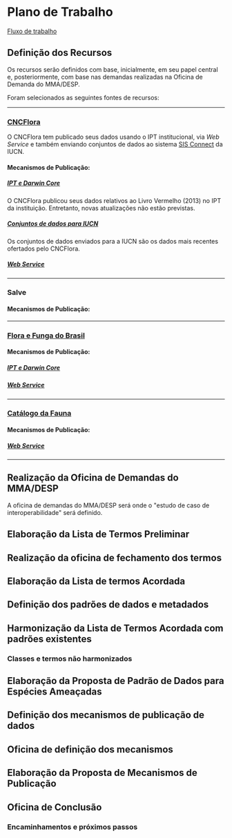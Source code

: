 # Plano de Trabalho

[Fluxo de trabalho](fluxograma.md)

## Definição dos Recursos

Os recursos serão definidos com base, inicialmente, em seu papel central e, posteriormente, com base nas demandas realizadas na Oficina de Demanda do MMA/DESP.

Foram selecionados as seguintes fontes de recursos:

---

### [CNCFlora](http://cncflora.jbrj.gov.br)

O CNCFlora tem publicado seus dados usando o IPT institucional, via _Web Service_ e também enviando conjuntos de dados ao sistema [SIS Connect](https://connect.iucnredlist.org) da IUCN.

#### Mecanismos de Publicação:

##### [IPT e Darwin Core](http://ipt.jbrj.gov.br/jbrj/resource?r=redlist\_2013\_taxons)

O CNCFlora publicou seus dados relativos ao Livro Vermelho (2013) no IPT da instituição. Entretanto, novas atualizações não estão previstas.

##### [Conjuntos de dados para IUCN](https://drive.google.com/file/d/1idSHoHEM51Qxu3CY10ke10lrJ7wnYU8o/view?usp=sharing)

Os conjuntos de dados enviados para a IUCN são os dados mais recentes ofertados pelo CNCFlora.

##### [_Web Service_](http://cncflora.jbrj.gov.br/services/index.html)

---

### Salve

#### Mecanismos de Publicação:

---

### [Flora e Funga do Brasil](http://floradobrasil.jbrj.gov.br/reflora/listaBrasil/PrincipalUC/PrincipalUC.do)

#### Mecanismos de Publicação:

##### [IPT e Darwin Core](http://ipt.jbrj.gov.br/jbrj/resource?r=lista\_especies\_flora\_brasil)

##### [_Web Service_](https://servicos.jbrj.gov.br/v2/flora/)

---

### [Catálogo da Fauna](http://fauna.jbrj.gov.br/fauna/listaBrasil/ConsultaPublicaUC/ConsultaPublicaUC.do)

#### Mecanismos de Publicação:

##### [_Web Service_](https://drive.google.com/file/d/1Vy2\_-xTOF3JC992dlivp9oQYTCKLzVXe/view?usp=sharing)

---

## Realização da Oficina de Demandas do MMA/DESP

A oficina de demandas do MMA/DESP será onde o "estudo de caso de interoperabilidade" será definido.

## Elaboração da **Lista de Termos Preliminar**

## Realização da oficina de fechamento dos termos

## Elaboração da **Lista de termos Acordada**

## Definição dos padrões de dados e metadados

## Harmonização da **Lista de Termos Acordada** com padrões existentes

### Classes e termos não harmonizados

## Elaboração da **Proposta de Padrão de Dados para Espécies Ameaçadas**

## Definição dos mecanismos de publicação de dados

## Oficina de definição dos mecanismos

## Elaboração da **Proposta de Mecanismos de Publicação**

## Oficina de Conclusão

### Encaminhamentos e próximos passos

